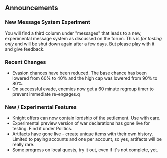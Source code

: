 Announcements
--------------

### New Message System Experiment ###
You will find a third column under "messages" that leads to a new, experimental message system as discussed on the forum.
This is *for testing only* and will be shut down again after a few days. But please play with it and give feedback.


### Recent Changes ###
* Evasion chances have been reduced. The base chance has been lowered from 60% to 40% and the high cap was lowered from 90% to 80%.
* On successful evade, enemies now get a 60 minute regroup timer to prevent immediate re-engages.q


### New / Experimental Features ###
* Knight offers can now contain lordship of the settlement. Use with care.
* Experimental preview version of war declarations has gone live for testing. Find it under Politics.
* Artifacts have gone live - create unique items with their own history. Limited to paying accounts and one per account, so yes, artifacts will be really rare.
* Some progress on local quests, try it out, even if it's not complete, yet.
